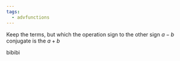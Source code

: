 ```yaml
---
tags:
  - advfunctions
---
```

Keep the terms, but which the operation sign to the other sign
$a - b$ conjugate is the $a+b$


bibibi
